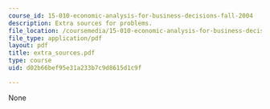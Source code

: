 ```yaml
---
course_id: 15-010-economic-analysis-for-business-decisions-fall-2004
description: Extra sources for problems.
file_location: /coursemedia/15-010-economic-analysis-for-business-decisions-fall-2004/d02b66bef95e31a233b7c9d8615d1c9f_extra_sources.pdf
file_type: application/pdf
layout: pdf
title: extra_sources.pdf
type: course
uid: d02b66bef95e31a233b7c9d8615d1c9f

---
```

None